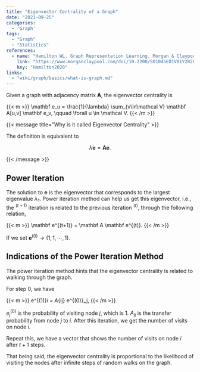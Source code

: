 ```yaml
---
title: "Eigenvector Centrality of a Graph"
date: "2021-09-25"
categories:
  - 'Graph'
tags:
  - "Graph"
  - "Statistics"
references:
  - name: "Hamilton WL. Graph Representation Learning. Morgan & Claypool Publishers; 2020. pp. 1–159. doi:10.2200/S01045ED1V01Y202009AIM046"
    link: "https://www.morganclaypool.com/doi/10.2200/S01045ED1V01Y202009AIM046"
    key: "Hamilton2020"
links:
  - "wiki/graph/basics/what-is-graph.md"
---
```


Given a graph with adjacency matrix $\mathbf A$, the eigenvector centrality is

{{< m >}}
\mathbf e_u = \frac{1}{\lambda} \sum_{v\in\mathcal V} \mathbf A[u,v] \mathbf e_v, \qquad \forall u \in \mathcal V.
{{< /m >}}

{{< message title="Why is it called Eigenvector Centrality" >}}

The definition is equivalent to

$$
\lambda \mathbf e = \mathbf A\mathbf e.
$$

{{< /message >}}

## Power Iteration

The solution to $\mathbf e$ is the eigenvector that corresponds to the largest eigenvalue $\lambda_1$. Power iteration method can help us get this eigenvector, i.e., the $^{(t+1)}$ iteration is related to the previous iteration $^{(t)}$, through the following relation,

{{< m >}}
\mathbf e^{(t+1)} = \mathbf A \mathbf e^{(t)}.
{{< /m >}}

If we set $\mathbf e^{(0)} \to (1, 1, \cdots , 1)$.


## Indications of the Power Iteration Method

The power iteration method hints that the eigenvector centrality is related to walking through the graph.

For step 0, we have

{{< m >}}
e^{(1)}_i = A_{ij} e^{(0)}_j,
{{< /m >}}

$e^{(0)} _ j$ is the probability of visiting node $j$, which is 1. $A_{ij}$ is the transfer probability from node $j$ to $i$. After this iteration, we get the number of visits on node $i$.

Repeat this, we have a vector that shows the number of visits on node $i$ after $t+1$ steps.

That being said, the eigenvector centrality is proportional to the likelihood of visiting the nodes after infinite steps of random walks on the graph.

